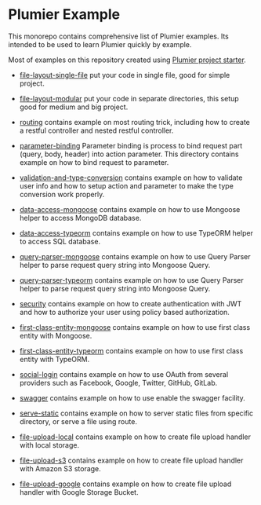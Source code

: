 # Plumier Example

This monorepo contains comprehensive list of Plumier examples. Its intended to be used to learn Plumier quickly by example. 

Most of examples on this repository created using [Plumier project starter](https://github.com/plumier/starters).


* [file-layout-single-file](/01-file-layout-single-file) put your code in single file, good for simple project.

* [file-layout-modular](/02-file-layout-modular) put your code in separate directories, this setup good for medium and big project. 

* [routing](03-routing) contains example on most routing trick, including how to create a restful controller and nested restful controller.

* [parameter-binding](04-parameter-binding) Parameter binding is process to bind request part (query, body, header) into action parameter. This directory contains example on how to bind request to parameter.

* [validation-and-type-conversion](05-validation-and-type-conversion) contains example on how to validate user info and how to setup action and parameter to make the type conversion work properly. 

* [data-access-mongoose](#) contains example on how to use Mongoose helper to access MongoDB database.

* [data-access-typeorm](#) contains example on how to use TypeORM helper to access SQL database.

* [query-parser-mongoose](#) contains example on how to use Query Parser helper to parse request query string into Mongoose Query.

* [query-parser-typeorm](#) contains example on how to use Query Parser helper to parse request query string into Mongoose Query.

* [security](#) contains example on how to create authentication with JWT and how to authorize your user using policy based authorization. 

* [first-class-entity-mongoose](#) contains example on how to use first class entity with Mongoose.
  
* [first-class-entity-typeorm](#) contains example on how to use first class entity with TypeORM.

* [social-login](#) contains example on how to use OAuth from several providers such as Facebook, Google, Twitter, GitHub, GitLab.

* [swagger](#) contains example on how to use enable the swagger facility.

* [serve-static](#) contains example on how to server static files from specific directory, or serve a file using route.

* [file-upload-local](#) contains example on how to create file upload handler with local storage.


* [file-upload-s3](#) contains example on how to create file upload handler with Amazon S3 storage.


* [file-upload-google](#) contains example on how to create file upload handler with Google Storage Bucket.


